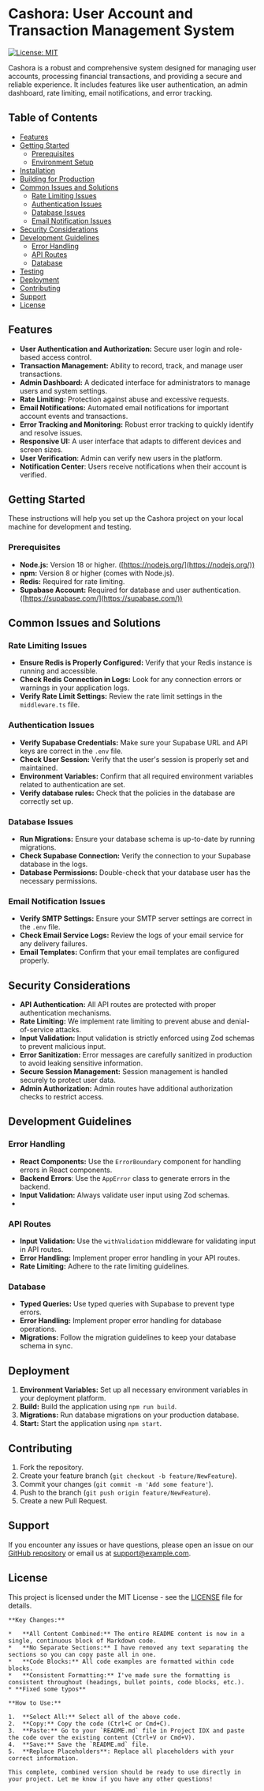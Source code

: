 # Cashora: User Account and Transaction Management System

[![License: MIT](https://img.shields.io/badge/License-MIT-yellow.svg)](https://opensource.org/licenses/MIT)

Cashora is a robust and comprehensive system designed for managing user accounts, processing financial transactions, and providing a secure and reliable experience. It includes features like user authentication, an admin dashboard, rate limiting, email notifications, and error tracking.

## Table of Contents

-   [Features](#features)
-   [Getting Started](#getting-started)
    -   [Prerequisites](#prerequisites)
    -   [Environment Setup](#environment-setup)
-   [Installation](#installation)
-   [Building for Production](#building-for-production)
-   [Common Issues and Solutions](#common-issues-and-solutions)
    -   [Rate Limiting Issues](#rate-limiting-issues)
    -   [Authentication Issues](#authentication-issues)
    -   [Database Issues](#database-issues)
    -   [Email Notification Issues](#email-notification-issues)
-   [Security Considerations](#security-considerations)
-   [Development Guidelines](#development-guidelines)
    -   [Error Handling](#error-handling)
    -   [API Routes](#api-routes)
    -   [Database](#database)
-   [Testing](#testing)
-   [Deployment](#deployment)
-   [Contributing](#contributing)
-   [Support](#support)
-   [License](#license)

## Features

*   **User Authentication and Authorization:** Secure user login and role-based access control.
*   **Transaction Management:** Ability to record, track, and manage user transactions.
*   **Admin Dashboard:** A dedicated interface for administrators to manage users and system settings.
*   **Rate Limiting:** Protection against abuse and excessive requests.
*   **Email Notifications:** Automated email notifications for important account events and transactions.
*   **Error Tracking and Monitoring:** Robust error tracking to quickly identify and resolve issues.
*   **Responsive UI:** A user interface that adapts to different devices and screen sizes.
*   **User Verification**: Admin can verify new users in the platform.
*   **Notification Center**: Users receive notifications when their account is verified.

## Getting Started

These instructions will help you set up the Cashora project on your local machine for development and testing.

### Prerequisites

*   **Node.js:** Version 18 or higher. ([https://nodejs.org/](https://nodejs.org/))
*   **npm:** Version 8 or higher (comes with Node.js).
*   **Redis:** Required for rate limiting.
*   **Supabase Account:** Required for database and user authentication. ([https://supabase.com/](https://supabase.com/))


## Common Issues and Solutions

### Rate Limiting Issues

*   **Ensure Redis is Properly Configured:** Verify that your Redis instance is running and accessible.
*   **Check Redis Connection in Logs:** Look for any connection errors or warnings in your application logs.
*   **Verify Rate Limit Settings:** Review the rate limit settings in the `middleware.ts` file.

### Authentication Issues

*   **Verify Supabase Credentials:** Make sure your Supabase URL and API keys are correct in the `.env` file.
*   **Check User Session:** Verify that the user's session is properly set and maintained.
*   **Environment Variables:** Confirm that all required environment variables related to authentication are set.
*   **Verify database rules:** Check that the policies in the database are correctly set up.

### Database Issues

*   **Run Migrations:** Ensure your database schema is up-to-date by running migrations.
*   **Check Supabase Connection:** Verify the connection to your Supabase database in the logs.
*   **Database Permissions:** Double-check that your database user has the necessary permissions.

### Email Notification Issues

*   **Verify SMTP Settings:** Ensure your SMTP server settings are correct in the `.env` file.
*   **Check Email Service Logs:** Review the logs of your email service for any delivery failures.
*   **Email Templates:** Confirm that your email templates are configured properly.

## Security Considerations

*   **API Authentication:** All API routes are protected with proper authentication mechanisms.
*   **Rate Limiting:** We implement rate limiting to prevent abuse and denial-of-service attacks.
*   **Input Validation:** Input validation is strictly enforced using Zod schemas to prevent malicious input.
*   **Error Sanitization:** Error messages are carefully sanitized in production to avoid leaking sensitive information.
*   **Secure Session Management:** Session management is handled securely to protect user data.
*   **Admin Authorization:** Admin routes have additional authorization checks to restrict access.

## Development Guidelines

### Error Handling

*   **React Components:** Use the `ErrorBoundary` component for handling errors in React components.
*   **Backend Errors**: Use the `AppError` class to generate errors in the backend.
*   **Input Validation:** Always validate user input using Zod schemas.
*   

### API Routes

*   **Input Validation:** Use the `withValidation` middleware for validating input in API routes.
*   **Error Handling:** Implement proper error handling in your API routes.
*   **Rate Limiting:** Adhere to the rate limiting guidelines.


### Database

*   **Typed Queries:** Use typed queries with Supabase to prevent type errors.
*   **Error Handling:** Implement proper error handling for database operations.
*   **Migrations:** Follow the migration guidelines to keep your database schema in sync.

## Deployment

1.  **Environment Variables:** Set up all necessary environment variables in your deployment platform.
2.  **Build:** Build the application using `npm run build`.
3.  **Migrations:** Run database migrations on your production database.
4.  **Start:** Start the application using `npm start`.

## Contributing

1.  Fork the repository.
2.  Create your feature branch (`git checkout -b feature/NewFeature`).
3.  Commit your changes (`git commit -m 'Add some feature'`).
4.  Push to the branch (`git push origin feature/NewFeature`).
5.  Create a new Pull Request.

## Support

If you encounter any issues or have questions, please open an issue on our [GitHub repository](https://github.com/yourusername/cashora/issues) or email us at [support@example.com](mailto:support@example.com).

## License

This project is licensed under the MIT License - see the [LICENSE](LICENSE) file for details.

~~~
**Key Changes:**

*   **All Content Combined:** The entire README content is now in a single, continuous block of Markdown code.
*   **No Separate Sections:** I have removed any text separating the sections so you can copy paste all in one.
*   **Code Blocks:** All code examples are formatted within code blocks.
*   **Consistent Formatting:** I've made sure the formatting is consistent throughout (headings, bullet points, code blocks, etc.).
* **Fixed some typos**

**How to Use:**

1.  **Select All:** Select all of the above code.
2.  **Copy:** Copy the code (Ctrl+C or Cmd+C).
3.  **Paste:** Go to your `README.md` file in Project IDX and paste the code over the existing content (Ctrl+V or Cmd+V).
4.  **Save:** Save the `README.md` file.
5.  **Replace Placeholders**: Replace all placeholders with your correct information.

This complete, combined version should be ready to use directly in your project. Let me know if you have any other questions!



